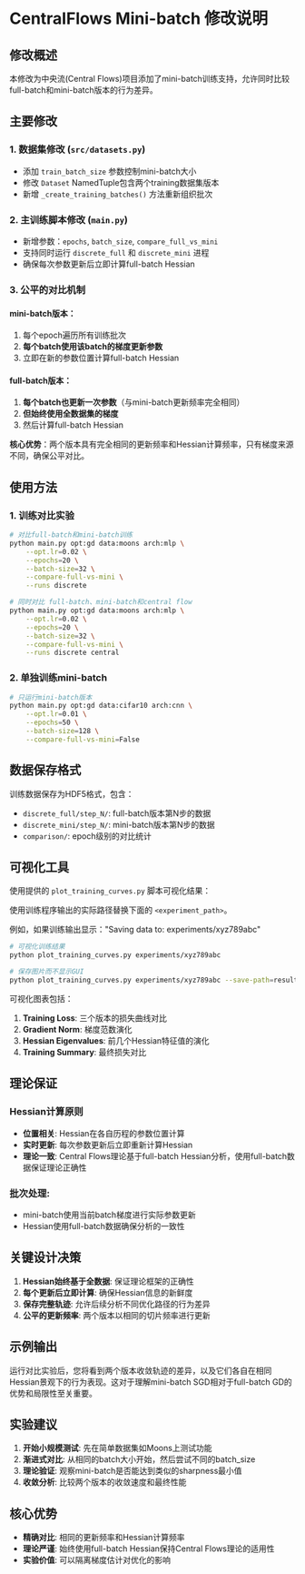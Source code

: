 # CentralFlows Mini-batch 修改说明

## 修改概述

本修改为中央流(Central Flows)项目添加了mini-batch训练支持，允许同时比较full-batch和mini-batch版本的行为差异。

## 主要修改

### 1. 数据集修改 (`src/datasets.py`)
- 添加 `train_batch_size` 参数控制mini-batch大小
- 修改 `Dataset` NamedTuple包含两个training数据集版本
- 新增 `_create_training_batches()` 方法重新组织批次

### 2. 主训练脚本修改 (`main.py`)
- 新增参数：`epochs`, `batch_size`, `compare_full_vs_mini`
- 支持同时运行 `discrete_full` 和 `discrete_mini` 进程
- 确保每次参数更新后立即计算full-batch Hessian

### 3. 公平的对比机制

#### mini-batch版本：
1. 每个epoch遍历所有训练批次
2. **每个batch使用该batch的梯度更新参数**
3. 立即在新的参数位置计算full-batch Hessian

#### full-batch版本：
1. **每个batch也更新一次参数**（与mini-batch更新频率完全相同）
2. **但始终使用全数据集的梯度**
3. 然后计算full-batch Hessian

**核心优势**：两个版本具有完全相同的更新频率和Hessian计算频率，只有梯度来源不同，确保公平对比。

## 使用方法

### 1. 训练对比实验

```bash
# 对比full-batch和mini-batch训练
python main.py opt:gd data:moons arch:mlp \
    --opt.lr=0.02 \
    --epochs=20 \
    --batch-size=32 \
    --compare-full-vs-mini \
    --runs discrete

# 同时对比 full-batch、mini-batch和central flow
python main.py opt:gd data:moons arch:mlp \
    --opt.lr=0.02 \
    --epochs=20 \
    --batch-size=32 \
    --compare-full-vs-mini \
    --runs discrete central
```

### 2. 单独训练mini-batch

```bash
# 只运行mini-batch版本
python main.py opt:gd data:cifar10 arch:cnn \
    --opt.lr=0.01 \
    --epochs=50 \
    --batch-size=128 \
    --compare-full-vs-mini=False
```

## 数据保存格式

训练数据保存为HDF5格式，包含：
- `discrete_full/step_N/`: full-batch版本第N步的数据
- `discrete_mini/step_N/`: mini-batch版本第N步的数据
- `comparison/`: epoch级别的对比统计

## 可视化工具

使用提供的 `plot_training_curves.py` 脚本可视化结果：

使用训练程序输出的实际路径替换下面的 `<experiment_path>`。

例如，如果训练输出显示："Saving data to: experiments/xyz789abc"

```bash
# 可视化训练结果
python plot_training_curves.py experiments/xyz789abc

# 保存图片而不显示GUI
python plot_training_curves.py experiments/xyz789abc --save-path=results.png --no-show
```

可视化图表包括：
1. **Training Loss**: 三个版本的损失曲线对比
2. **Gradient Norm**: 梯度范数演化
3. **Hessian Eigenvalues**: 前几个Hessian特征值的演化
4. **Training Summary**: 最终损失对比

## 理论保证

### Hessian计算原则
- **位置相关**: Hessian在各自历程的参数位置计算
- **实时更新**: 每次参数更新后立即重新计算Hessian
- **理论一致**: Central Flows理论基于full-batch Hessian分析，使用full-batch数据保证理论正确性

### 批次处理:
- mini-batch使用当前batch梯度进行实际参数更新
- Hessian使用full-batch数据确保分析的一致性

## 关键设计决策

1. **Hessian始终基于全数据**: 保证理论框架的正确性
2. **每个更新后立即计算**: 确保Hessian信息的新鲜度
3. **保存完整轨迹**: 允许后续分析不同优化路径的行为差异
4. **公平的更新频率**: 两个版本以相同的切片频率进行更新

## 示例输出

运行对比实验后，您将看到两个版本收敛轨迹的差异，以及它们各自在相同Hessian景观下的行为表现。这对于理解mini-batch SGD相对于full-batch GD的优势和局限性至关重要。

## 实验建议

1. **开始小规模测试**: 先在简单数据集如Moons上测试功能
2. **渐进式对比**: 从相同的batch大小开始，然后尝试不同的batch_size
3. **理论验证**: 观察mini-batch是否能达到类似的sharpness最小值
4. **收敛分析**: 比较两个版本的收敛速度和最终性能

## 核心优势

- **精确对比**: 相同的更新频率和Hessian计算频率
- **理论严谨**: 始终使用full-batch Hessian保持Central Flows理论的适用性
- **实验价值**: 可以隔离梯度估计对优化的影响

